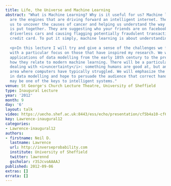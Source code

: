 ```yaml
---
title: Life, the Universe and Machine Learning
abstract: "What is Machine Learning? Why is it useful for us? Machine learning algorithms
  are the engines that are driving forward an intelligent internet. They are allowing
  us to uncover the causes of cancer and helping us understand the way the universe
  is put together. They are suggesting who your friends are on facebook, enabling
  driverless cars and causing flagging potentially fraudulent transactions on your
  credit card. To put it simply, machine learning is about understanding data. 
  
  <p>In this lecture I will try and give a sense of the challenges we face in machine learning,
  with a particular focus on those that have inspired my research. We will look at
  applications of data modelling from the early 18th century to the present, and see
  how they relate to modern machine learning. There will be a particular focus on
  dealing with <i>uncertainty</i>: something humans are good at, but an
  area where computers have typically struggled. We will emphasize the role of uncertainty
  in data modelling and hope to persuade the audience that correct handling of uncertainty
  may be one of the keys to intelligent systems."
venue: St George's Church Lecture Theatre, University of Sheffield
type: Inaugural Lecture
year: '2012'
month: 9
day: '6'
layout: talk
video: https://uecho.shef.ac.uk:8443/ess/echo/presentation/cf5b4a10-cf6c-4446-b843-ff07fa741fa0
key: Lawrence-inaugural12
categories:
- Lawrence-inaugural12
authors:
- firstname: Neil D.
  lastname: Lawrence
  url: http://inverseprobability.com
  institute: University of Sheffield
  twitter: lawrennd
  gscholar: r3SJcvoAAAAJ
published: 2012-09-06
extras: []
errata: []
---
```


